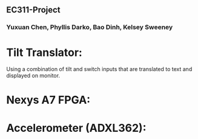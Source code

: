 ## EC311-Project 
### Yuxuan Chen, Phyllis Darko, Bao Dinh, Kelsey Sweeney

# Tilt Translator: 
Using a combination of tilt and switch inputs that are translated to text and displayed on monitor. 

# Nexys A7 FPGA:

# Accelerometer (ADXL362):